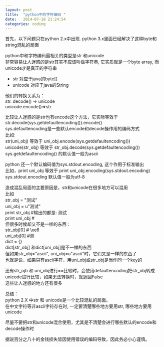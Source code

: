 ```yaml
---    
layout: post    
title:  "python中的字符编码 "    
date:   2014-07-18 21:24:54    
categories: coding    
---    
```

    
首先，以下问题只在python 2.x中出现. python 3.x里面已经解决了这种byte和string混乱的局面    
    
python中和字符编码最相关的类型是str 和unicode        
非常容易让人迷惑的是str其实不应该叫做字符串, 它实质就是一个byte array, 而unicode才是真正的字符串        

*   str 对应于java的byte[]
*   unicode 对应于java的String
    
他们的转换关系为：        
str. decode() => unicode        
unicode.encode()=>str        
    
比较让人迷惑的是str也有encode这个方法，它实际等效于str.decode(sys.getdefaultencoding()).encode()        
sys.defaultencoding是一些默认encode和decode操作用的编码方式        
比如:        
     str(uni_obj)  等效于 uni_obj.encode(sys.getdefaultencoding())        
     unicode(str_obj) 等效于 str_obj.decode(sys.getdefaultencoding())        
sys.getdefaultencoding() 的默认值一般为ascii    
    
python 还一个默认编码值为sys.stdout.encoding, 这个作用于标准输出    
比如，print uni_obj 等效于 print uni_obj.encoding(sys.stdout.encoding)    
sys.stdout.encoding 默认值一般为utf-8    
    
造成混乱局面的主要原因是，str和unicode在很多地方可以混用    
比如    
str_obj = "测试"     
uni_obj = u"测试"    
print str_obj     #输出的都是:  测试    
print uni_obj    #    
但很多时候却又不是一样的东西：    
str_obj[0] # \xe6    
uni_obj[0] #测    
dict = {}    
dict[str_obj] 和dict[uni_obj]是不一样的东西    
但如果str_obj="ascii", uni_obj=u"ascii"时，它们又是一样的东西了    
也就是说，如果只有ascii字符，用uni_obj或str_obj是当作同一个key的    
    
还有str_ojb 和 uni_obj进行==比较时，会使用defaultencoding把str_obj转成unicode进行比较，如果无法转换时，就返回False    
这些让人迷惑的地方还有很多    
    
总结：    
python 2.X 中str 和 unicode是一个比较混乱的局面。    
在中文字符等非ascii字符存在时, 一定要清楚哪些地方要用str, 哪些地方要用unicode    
    
尽量不要把str和unicode混合使用，尤其是不清楚会进行哪些默认的encode和decode操作时    
    
据说百分之八十的金钱损失皆因使用错误的编码导致，因此务必小心谨慎。    
    

